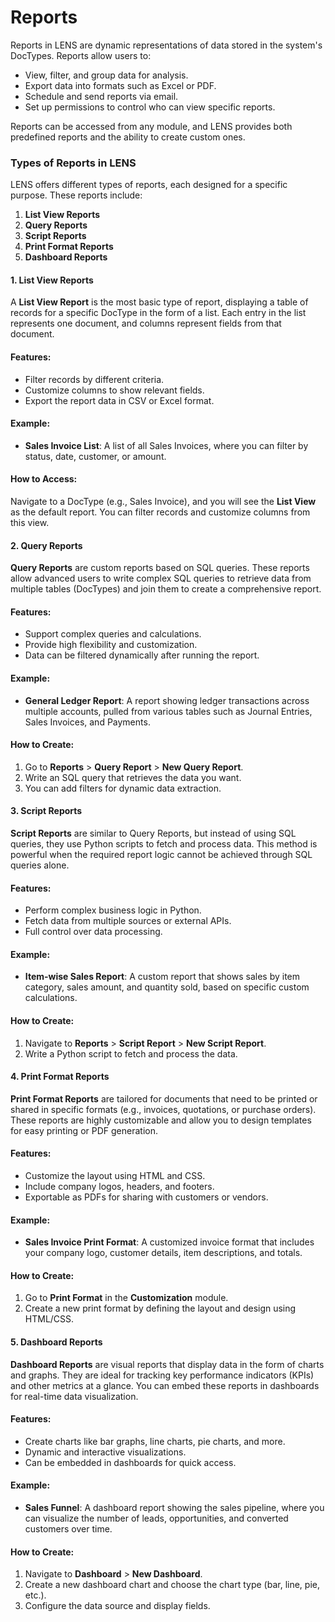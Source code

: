 # Reports

Reports in LENS are dynamic representations of data stored in the system's DocTypes. Reports allow users to:

-   View, filter, and group data for analysis.
-   Export data into formats such as Excel or PDF.
-   Schedule and send reports via email.
-   Set up permissions to control who can view specific reports.

Reports can be accessed from any module, and LENS provides both predefined reports and the ability to create custom ones.

### Types of Reports in LENS

LENS offers different types of reports, each designed for a specific purpose. These reports include:

1.  **List View Reports**
2.  **Query Reports**
3.  **Script Reports**
4.  **Print Format Reports**
5.  **Dashboard Reports**

#### 1. List View Reports

A **List View Report** is the most basic type of report, displaying a table of records for a specific DocType in the form of a list. Each entry in the list represents one document, and columns represent fields from that document.

#### Features:

-   Filter records by different criteria.
-   Customize columns to show relevant fields.
-   Export the report data in CSV or Excel format.

#### Example:

-   **Sales Invoice List**: A list of all Sales Invoices, where you can filter by status, date, customer, or amount.

#### How to Access:

Navigate to a DocType (e.g., Sales Invoice), and you will see the **List View** as the default report. You can filter records and customize columns from this view.

#### 2. Query Reports

**Query Reports** are custom reports based on SQL queries. These reports allow advanced users to write complex SQL queries to retrieve data from multiple tables (DocTypes) and join them to create a comprehensive report.

#### Features:

-   Support complex queries and calculations.
-   Provide high flexibility and customization.
-   Data can be filtered dynamically after running the report.

#### Example:

-   **General Ledger Report**: A report showing ledger transactions across multiple accounts, pulled from various tables such as Journal Entries, Sales Invoices, and Payments.

#### How to Create:

1.  Go to **Reports** > **Query Report** > **New Query Report**.
2.  Write an SQL query that retrieves the data you want.
3.  You can add filters for dynamic data extraction.

#### 3. Script Reports

**Script Reports** are similar to Query Reports, but instead of using SQL queries, they use Python scripts to fetch and process data. This method is powerful when the required report logic cannot be achieved through SQL queries alone.

#### Features:

-   Perform complex business logic in Python.
-   Fetch data from multiple sources or external APIs.
-   Full control over data processing.

#### Example:

-   **Item-wise Sales Report**: A custom report that shows sales by item category, sales amount, and quantity sold, based on specific custom calculations.

#### How to Create:

1.  Navigate to **Reports** > **Script Report** > **New Script Report**.
2.  Write a Python script to fetch and process the data.

#### 4. Print Format Reports

**Print Format Reports** are tailored for documents that need to be printed or shared in specific formats (e.g., invoices, quotations, or purchase orders). These reports are highly customizable and allow you to design templates for easy printing or PDF generation.

#### Features:

-   Customize the layout using HTML and CSS.
-   Include company logos, headers, and footers.
-   Exportable as PDFs for sharing with customers or vendors.

#### Example:

-   **Sales Invoice Print Format**: A customized invoice format that includes your company logo, customer details, item descriptions, and totals.

#### How to Create:

1.  Go to **Print Format** in the **Customization** module.
2.  Create a new print format by defining the layout and design using HTML/CSS.

#### 5. Dashboard Reports

**Dashboard Reports** are visual reports that display data in the form of charts and graphs. They are ideal for tracking key performance indicators (KPIs) and other metrics at a glance. You can embed these reports in dashboards for real-time data visualization.

#### Features:

-   Create charts like bar graphs, line charts, pie charts, and more.
-   Dynamic and interactive visualizations.
-   Can be embedded in dashboards for quick access.

#### Example:

-   **Sales Funnel**: A dashboard report showing the sales pipeline, where you can visualize the number of leads, opportunities, and converted customers over time.

#### How to Create:

1.  Navigate to **Dashboard** > **New Dashboard**.
2.  Create a new dashboard chart and choose the chart type (bar, line, pie, etc.).
3.  Configure the data source and display fields.
<!--stackedit_data:
eyJoaXN0b3J5IjpbNTM0NTUwNjAzLDE4NDU4NzIxOTgsMTA1MD
IxNTY4OF19
-->